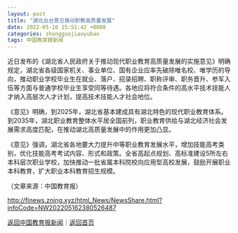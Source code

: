 ```yaml
---
layout: post
title: "湖北出台意见推动职教高质量发展"
date: 2022-05-16 15:51:42 +0800
categories: zhongguojiaoyubao
tags: 中国教育报新闻
---
```

<p>近日发布的《湖北省人民政府关于推动现代职业教育高质量发展的实施意见》明确规定，湖北省各级国家机关、事业单位、国有企业应率先破除唯名校、唯学历的导向，推动职业学校毕业生在就业、落户、招录招聘、职称评审、职务晋升、参军入伍等方面与普通学校毕业生享受同等待遇。各地应将符合条件的高水平技术技能人才纳入高层次人才计划，提高技术技能人才社会地位。</p>
 <p>《意见》明确，到2025年，湖北省基本建成具有湖北特色的现代职业教育体系。到2035年，湖北职业教育整体水平居全国前列，职业教育供给与湖北经济社会发展需求高度匹配，在推动湖北高质量发展中的作用更加凸显。</p>
 <p>《意见》强调，湖北省各地要大力提升中等职业教育发展水平，增加技能高考类别，优化技能高考考试内容、形式和政策。全省高起点规划、高标准建设5所左右本科层次职业学校，加快推动一批省属本科院校向应用型高校发展，鼓励开展职业本科教育，扩大职业本科教育招生规模。</p><p class="em_media">（文章来源：中国教育报）</p>

<http://finews.zning.xyz/html_News/NewsShare.html?infoCode=NW202205162380526487>

[返回中国教育报新闻](//finews.withounder.com/category/zhongguojiaoyubao.html)｜[返回首页](//finews.withounder.com/)